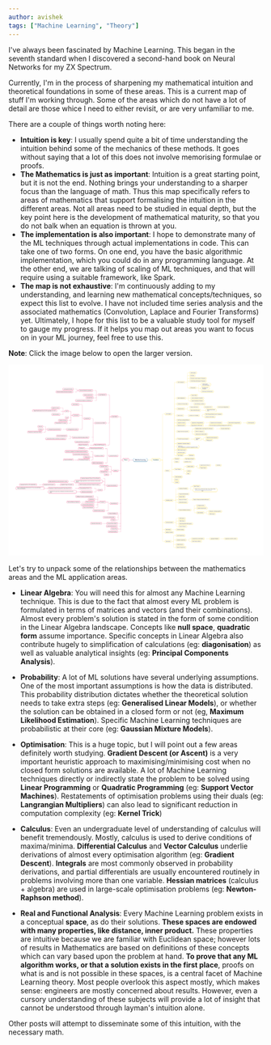 ```yaml
---
author: avishek
tags: ["Machine Learning", "Theory"]
---
```


I've always been fascinated by Machine Learning. This began in the seventh standard when I discovered a second-hand book on Neural Networks for my ZX Spectrum.

Currently, I'm in the process of sharpening my mathematical intuition and theoretical foundations in some of these areas. This is a current map of stuff I'm working through. Some of the areas which do not have a lot of detail are those whice I need to either revisit, or are very unfamiliar to me.

There are a couple of things worth noting here:

- **Intuition is key**: I usually spend quite a bit of time understanding the intuition behind some of the mechanics of these methods. It goes without saying that a lot of this does not involve memorising formulae or proofs.
- **The Mathematics is just as important**: Intuition is a great starting point, but it is not the end. Nothing brings your understanding to a sharper focus than the language of math. Thus this map specifically refers to areas of mathematics that support formalising the intuition in the different areas. Not all areas need to be studied in equal depth, but the key point here is the development of mathematical maturity, so that you do not balk when an equation is thrown at you.
- **The implementation is also important**: I hope to demonstrate many of the ML techniques through actual implementations in code. This can take one of two forms. On one end, you have the basic algorithmic implementation, which you could do in any programming language. At the other end, we are talking of scaling of ML techniques, and that will require using a suitable framework, like Spark.
- **The map is not exhaustive**: I'm continuously adding to my understanding, and learning new mathematical concepts/techniques, so expect this list to evolve. I have not included time series analysis and the associated mathematics (Convolution, Laplace and Fourier Transforms) yet. Ultimately, I hope for this list to be a valuable study tool for myself to gauge my progress. If it helps you map out areas you want to focus on in your ML journey, feel free to use this.

**Note**: Click the image below to open the larger version.

[![Machine Learning Theory Map](/assets/images/machine-learning-theory-map.png)](/assets/images/machine-learning-theory-map.png)

Let's try to unpack some of the relationships between the mathematics areas and the ML application areas.

- **Linear Algebra**: You will need this for almost any Machine Learning technique. This is due to the fact that almost every ML problem is formulated in terms of matrices and vectors (and their combinations). Almost every problem's solution is stated in the form of some condition in the Linear Algebra landscape. Concepts like **null space**, **quadratic form** assume importance. Specific concepts in Linear Algebra also contribute hugely to simplification of calculations (eg: **diagonisation**) as well as valuable analytical insights (eg: **Principal Components Analysis**).

- **Probability**: A lot of ML solutions have several underlying assumptions. One of the most important assumptions is how the data is distributed. This probability distribution dictates whether the theoretical solution needs to take extra steps (eg: **Generalised Linear Models**), or whether the solution can be obtained in a closed form or not (eg, **Maximum Likelihood Estimation**). Specific Machine Learning techniques are probabilistic at their core (eg: **Gaussian Mixture Models**).

- **Optimisation**: This is a huge topic, but I will point out a few areas definitely worth studying. **Gradient Descent (or Ascent)** is a very important heuristic approach to maximising/minimising cost when no closed form solutions are available. A lot of Machine Learning techniques directly or indirectly state the problem to be solved using **Linear Programming** or **Quadratic Programming** (eg: **Support Vector Machines**). Restatements of optimisation problems using their duals (eg: **Langrangian Multipliers**) can also lead to significant reduction in computation complexity (eg: **Kernel Trick**)

- **Calculus**: Even an undergraduate level of understanding of calculus will benefit tremendously. Mostly, calculus is used to derive conditions of maxima/minima. **Differential Calculus** and **Vector Calculus** underlie derivations of almost every optimisation algorithm (eg: **Gradient Descent**). **Integrals** are most commonly observed in probability derivations, and partial differentials are usually encountered routinely in problems involving more than one variable. **Hessian matrices** (calculus + algebra) are used in large-scale optimisation problems (eg: **Newton-Raphson method**).

- **Real and Functional Analysis**: Every Machine Learning problem exists in a conceptual **space**, as do their solutions. **These spaces are endowed with many properties, like distance, inner product.** These properties are intuitive because we are familiar with Euclidean space; however lots of results in Mathematics are based on definitions of these concepts which can vary based upon the problem at hand. **To prove that any ML algorithm works, or that a solution exists in the first place**, proofs on what is and is not possible in these spaces, is a central facet of Machine Learning theory. Most people overlook this aspect mostly, which makes sense: engineers are mostly concerned about results. However, even a cursory understanding of these subjects will provide a lot of insight that cannot be understood through layman's intuition alone.

Other posts will attempt to disseminate some of this intuition, with the necessary math.
